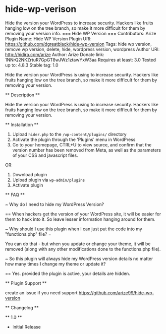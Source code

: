 # hide-wp-verison
Hide the version your WordPress to increase security. Hackers like fruits hanging low on the tree branch, so make it more difficult for them by removing   your version info.
=== Hide WP Version ===
Contributors: Arize	
Plugin Name: Hide WP Version
Plugin URI: https://github.com/dgreatblack/hide-wp-version
Tags: hide wp version, remove wp version, delete, hide, wordpress version, wordpress
Author URI: http://hidira.com/arize
Author: Arize
Donate link: 1NNrQ2NKZrtuR7GpGT8wJWz1ztawYxW3aa
Requires at least: 3.0
Tested up to: 4.8.3
Stable tag: 1.0

Hide the version your WordPress is using to increase security. Hackers like fruits hanging low on the tree branch, so make it more difficult for them by removing your version.

** Description **

Hide the version your WordPress is using to increase security. Hackers like fruits hanging low on the tree branch, so make it more difficult for them by removing your version.

** Installation **

1. Upload `hider.php` to the `/wp-content/plugins/` directory
2. Activate the plugin through the 'Plugins' menu in WordPress
3. Go to your homepage, CTRL+U to view source, and confirm that the version number has been removed from Meta, as well as the parameters of your CSS and javascript files.

OR 

1. Download plugin
2. Upload plugin via `wp-admin/plugins`
3. Activate plugin

** FAQ **

~ Why do I need to hide my WordPress Version?

== When hackers get the version of your WordPress site, it will be easier for them to hack into it. So leave lesser information hanging around for them.

~ Why should I use this plugin when I can just put the code into my "functions.php" file? =

You can do that - but when you update or change your theme, it will be removed (along with any other modifications done to the functions.php file).

~ So this plugin will always hide my WordPress version details no matter how many times I change my theme or update it?

== Yes. provided the plugin is active, your details are hidden.


** Plugin Support **

create an issue if you need support
https://github.com/arize99/hide-wp-version

** Changelog **

** 1.0 **
* Initial Release
